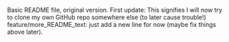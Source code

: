 Basic README file, original version.
First update: This signifies I will now try to clone my own GitHub repo somewhere else (to later cause trouble!)
feature/more_README_text: just add a new line for now (maybe fix things above later).

